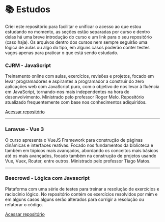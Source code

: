 # :books: Estudos

Criei este repositório para facilitar e unificar o acesso ao que estou estudando no momento, as seções estão separadas por curso e dentro delas há uma breve introdução do curso e um link para o seu repositório (caso haja). Os arquivos dentro dos cursos nem sempre seguirão uma lógica de aulas ou algo do tipo, em alguns casos poderão conter testes vagos apenas para praticar o que está sendo estudado.

### CJRM - JavaScript

Treinamento online com aulas, exercícios, revisões e projetos, focado em levar programadores e aspirantes a programador a construir do zero aplicações web com JavaScript puro, com o objetivo de nos levar à fluência em JavaScript, tornando-nos mais independentes na hora do desenvolvimento. Ministrado pelo professor Roger Melo. Repositório atualizado frequentemente com base nos conhecimentos adiquiridos.

[Acessar repositório](https://github.com/santos2408/CJRM-Javascript)

-------------------------------------------------------------------------------------------

### Laravue - Vue 3

O curso apresenta o VueJS Framework para construção de páginas dinâmicas e interfaces reativas. Focado nos fundamentos da biblioteca e também em tópicos mais avançados, abordando os conceitos mais básicos até os mais avançados, focado também na construção de projetos usando Vue, Vuex, Router, entre outros. Ministrado pelo professor Tiago Matos.

<!-- [Acessar repositório](https://github.com/santos2408/VueMastery) -->
-------------------------------------------------------------------------------------------

### Beecrowd - Lógica com Javascript

Plataforma com uma série de testes para treinar a resolução de exercícios e raciocínio lógico. No repositório contém os exercícios resolvidos por mim e em alguns casos alguns serão alterados para corrigir a resolução ou refatorar o código.

[Acessar repositório](https://github.com/santos2408/beeCrowd-tests)

